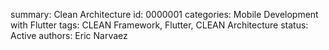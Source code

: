 summary: Clean Architecture
id: 0000001
categories: Mobile Development with Flutter
tags: CLEAN Framework, Flutter, CLEAN Architecture
status:  Active
authors: Eric Narvaez
